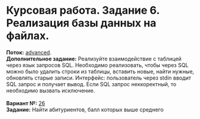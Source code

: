 ﻿# Курсовая работа. Задание 6. Реализация базы данных на файлах.
**Поток:** <ins>advanced</ins>.</br>**Дополнительное задание:** Реализуйте взаимодействие с таблицей через язык запросов SQL. Необходимо реализовать, чтобы через SQL можно было удалить строки из таблицы, вставить новые, найти нужные, обновлять старые записи. Интерфейс: пользователь через stdin вводит SQL запрос и получает вывод. Если SQL запрос неккоректный, то необходимо вызвать исключение.</br></br>**Вариант №:** <ins>26</ins></br>**Задание:** Найти абитуриентов, балл которых выше среднего
